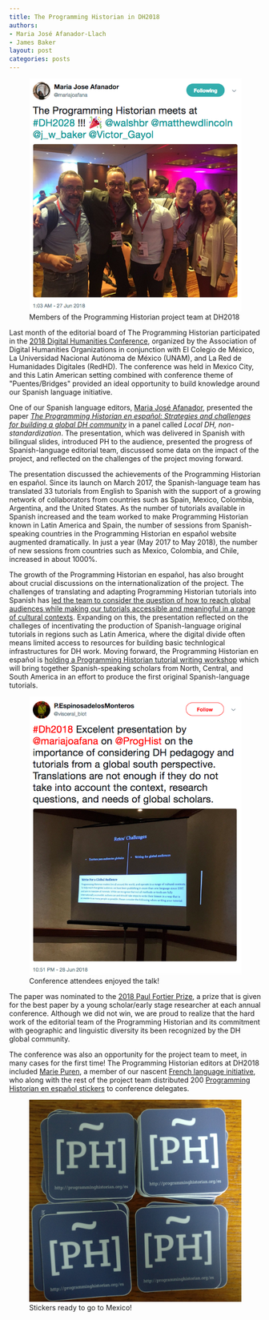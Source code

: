 ```yaml
---
title: The Programming Historian in DH2018
authors:
- Maria José Afanador-Llach
- James Baker
layout: post
categories: posts
---
```


<p><figure><a href="https://twitter.com/mariajoafana/status/1011761787417628673">
        <img src="/images/dh2018blog/team-shot.png" alt=""/></a><figcaption>
    Members of the Programming Historian project team at DH2018</figcaption></figure></p>

Last month of the editorial board of The Programming Historian participated in the [2018 Digital Humanities Conference](https://dh2018.adho.org/en/), organized by the Association of Digital Humanities Organizations in conjunction with El Colegio de México, La Universidad Nacional Autónoma de México (UNAM), and La Red de Humanidades Digitales (RedHD). The conference was held in Mexico City, and this Latin American setting combined with conference theme of "Puentes/Bridges" provided an ideal opportunity to build knowledge around our Spanish language initiative.

One of our Spanish language editors, [Maria José Afanador](https://github.com/mariajoafana), presented the paper *[The Programming Historian en español: Strategies and challenges for building a global DH community](https://dh2018.adho.org/the-programming-historian-en-espanol-estrategias-y-retos-para-la-construccion-de-una-comunidad-global-de-hd/)* in a panel called *Local DH, non-standardization*. The presentation, which was delivered in Spanish with bilingual slides, introduced PH to the audience, presented the progress of Spanish-language editorial team, discussed some data on the impact of the project, and reflected on the challenges of the project moving forward. 

The presentation discussed the achievements of the Programming Historian en español. Since its launch on March 2017, the Spanish-language team has translated 33 tutorials from English to Spanish with the support of a growing network of collaborators from countries such as Spain, Mexico, Colombia, Argentina, and the United States. As the number of tutorials available in Spanish increased and the team worked to make Programming Historian known in Latin America and Spain, the number of sessions from Spanish-speaking countries in the Programming Historian en español website augmented dramatically. In just a year (May 2017 to May 2018), the number of new sessions from countries such as Mexico, Colombia, and Chile, increased in about 1000%.    

The growth of the Programming Historian en español, has also brought about crucial discussions on the internationalization of the project. The challenges of translating and adapting Programming Historian tutorials into Spanish has [led the team to consider the question of how to reach global audiences while making our tutorials accessible and meaningful in a range of cultural contexts](https://github.com/programminghistorian/jekyll/issues/651). Expanding on this, the presentation reflected on the challeges of incentivating the production of Spanish-language original tutorials in regions such as Latin America, where the digital divide often means limited access to resources for building basic technlogical infrastructures for DH work. Moving forward, the Programming Historian en español is [holding a Programming Historian tutorial writing workshop](https://programminghistorian.org/posts/convocatoria-taller-PH-espanol) which will bring together Spanish-speaking scholars from North, Central, and South America in an effort to produce the first original Spanish-language tutorials.

<p><figure><a href="https://twitter.com/visceral_blot/status/1012453500595290112">
        <img src="images/dh2018blog/talk-grab.png" alt=""/></a><figcaption>
    Conference attendees enjoyed the talk!</figcaption></figure></p>

The paper was nominated to the [2018 Paul Fortier Prize](http://adho.org/announcements/2018/six-nominees-2018-paul-fortier-prize), a prize that is given for the best paper by a young scholar/early stage researcher at each annual conference. Although we did not win, we are proud to realize that the hard work of the editorial team of the Programming Historian and its commitment with geographic and linguistic diversity its been recognized by the DH global community.  

The conference was also an opportunity for the project team to meet, in many cases for the first time! The Programming Historian editors at DH2018 included [Marie Puren](https://github.com/mpuren), a member of our nascent [French language initiative](https://github.com/programminghistorian/jekyll/issues?q=french+label%3Afrench), who along with the rest of the project team distributed 200 [Programming Historian en español stickers](https://github.com/programminghistorian/jekyll/tree/gh-pages/_promo) to conference delegates.

<p><figure><a href="images/dh2018blog/stickers-shot.jpg">
        <img src="images/dh2018blog/stickers-shot.jpg" alt=""/></a><figcaption>
    Stickers ready to go to Mexico!</figcaption></figure></p>
